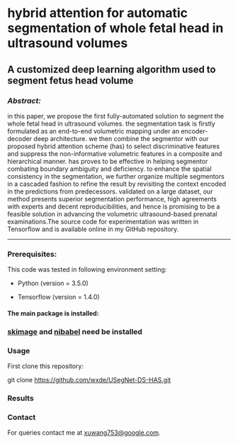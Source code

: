 # hybrid attention for automatic segmentation of whole fetal head in ultrasound volumes 

## A customized deep learning algorithm used to segment fetus head volume
### *Abstract:*
  in this paper, we propose the first fully-automated solution to segment the whole fetal head in ultrasound volumes. the segmentation task is firstly formulated as an end-to-end volumetric mapping under an encoder-decoder deep architecture. we then combine the segmentor with our proposed hybrid attention scheme (has) to select discriminative features and suppress the non-informative volumetric features in a composite and hierarchical manner. has proves to be effective in helping segmentor combating boundary ambiguity and deficiency. to enhance the spatial consistency in the segmentation, we further organize multiple segmentors in a cascaded fashion to refine the result by revisiting the context encoded in the predictions from predecessors. validated on a large dataset, our method presents superior segmentation performance, high agreements with experts and decent reproducibilities, and hence is promising to be a feasible solution in advancing the volumetric ultrasound-based prenatal examinations.The source code for experimentation was written in Tensorflow and is available online in my GitHub repository.

***

### Prerequisites:

This code was tested in following environment setting:

* Python (version = 3.5.0)

* Tensorflow (version = 1.4.0)

#### The main package is installed:

### [skimage](http://scikit-image.org/) and [nibabel](http://nipy.org/nibabel/) need be installed

### Usage

First clone this repository:

git clone https://github.com/wxde/USegNet-DS-HAS.git


### Results

### Contact

For queries contact me at xuwang753@google.com.
